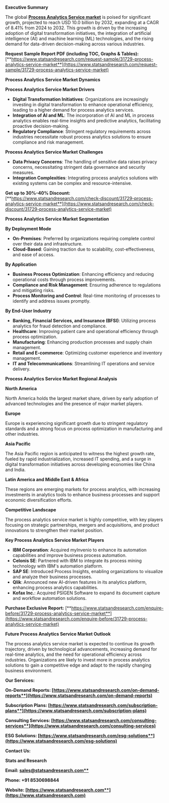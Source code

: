 ﻿**Executive Summary**

The global [**Process Analytics Service market**](https://www.statsandresearch.com/report/31729-process-analytics-service-market) is poised for significant growth, projected to reach USD 10.0 billion by 2032, expanding at a CAGR of 8.41% from 2024 to 2032. This growth is driven by the increasing adoption of digital transformation initiatives, the integration of artificial intelligence (AI) and machine learning (ML) technologies, and the rising demand for data-driven decision-making across various industries.

**Request Sample Report PDF (including TOC, Graphs & Tables):** [**https://www.statsandresearch.com/request-sample/31729-process-analytics-service-market**](https://www.statsandresearch.com/request-sample/31729-process-analytics-service-market)

**Process Analytics Service Market Dynamics**

**Process Analytics Service Market Drivers**

- **Digital Transformation Initiatives**: Organizations are increasingly investing in digital transformation to enhance operational efficiency, leading to a higher demand for process analytics services.
- **Integration of AI and ML**: The incorporation of AI and ML in process analytics enables real-time insights and predictive analytics, facilitating proactive decision-making.
- **Regulatory Compliance**: Stringent regulatory requirements across industries necessitate robust process analytics solutions to ensure compliance and risk management.

**Process Analytics Service Market Challenges**

- **Data Privacy Concerns**: The handling of sensitive data raises privacy concerns, necessitating stringent data governance and security measures.
- **Integration Complexities**: Integrating process analytics solutions with existing systems can be complex and resource-intensive.

**Get up to 30%-40% Discount:** [**https://www.statsandresearch.com/check-discount/31729-process-analytics-service-market**](https://www.statsandresearch.com/check-discount/31729-process-analytics-service-market)

**Process Analytics Service Market Segmentation**

**By Deployment Mode**

- **On-Premises**: Preferred by organizations requiring complete control over their data and infrastructure.
- **Cloud-Based**: Gaining traction due to scalability, cost-effectiveness, and ease of access.

**By Application**

- **Business Process Optimization**: Enhancing efficiency and reducing operational costs through process improvements.
- **Compliance and Risk Management**: Ensuring adherence to regulations and mitigating risks.
- **Process Monitoring and Control**: Real-time monitoring of processes to identify and address issues promptly.

**By End-User Industry**

- **Banking, Financial Services, and Insurance (BFSI)**: Utilizing process analytics for fraud detection and compliance.
- **Healthcare**: Improving patient care and operational efficiency through process optimization.
- **Manufacturing**: Enhancing production processes and supply chain management.
- **Retail and E-commerce**: Optimizing customer experience and inventory management.
- **IT and Telecommunications**: Streamlining IT operations and service delivery.

**Process Analytics Service Market Regional Analysis**

**North America**

North America holds the largest market share, driven by early adoption of advanced technologies and the presence of major market players.

**Europe**

Europe is experiencing significant growth due to stringent regulatory standards and a strong focus on process optimization in manufacturing and other industries.

**Asia Pacific**

The Asia Pacific region is anticipated to witness the highest growth rate, fueled by rapid industrialization, increased IT spending, and a surge in digital transformation initiatives across developing economies like China and India.

**Latin America and Middle East & Africa**

These regions are emerging markets for process analytics, with increasing investments in analytics tools to enhance business processes and support economic diversification efforts.

**Competitive Landscape**

The process analytics service market is highly competitive, with key players focusing on strategic partnerships, mergers and acquisitions, and product innovations to strengthen their market position.

**Key Process Analytics Service Market Players**

- **IBM Corporation**: Acquired myInvenio to enhance its automation capabilities and improve business process automation.
- **Celonis SE**: Partnered with IBM to integrate its process mining technology with IBM's automation platform.
- **SAP SE**: Introduced Process Insights, enabling organizations to visualize and analyze their business processes.
- **Qlik**: Announced new AI-driven features in its analytics platform, enhancing process analytics capabilities.
- **Kofax Inc.**: Acquired PSIGEN Software to expand its document capture and workflow automation solutions.

**Purchase Exclusive Report:** [**https://www.statsandresearch.com/enquire-before/31729-process-analytics-service-market**](https://www.statsandresearch.com/enquire-before/31729-process-analytics-service-market)

**Future Process Analytics Service Market Outlook**

The process analytics service market is expected to continue its growth trajectory, driven by technological advancements, increasing demand for real-time analytics, and the need for operational efficiency across industries. Organizations are likely to invest more in process analytics solutions to gain a competitive edge and adapt to the rapidly changing business environment.

**Our Services:**

**On-Demand Reports: [https://www.statsandresearch.com/on-demand-reports**](https://www.statsandresearch.com/on-demand-reports)**

**Subscription Plans: [https://www.statsandresearch.com/subscription-plans**](https://www.statsandresearch.com/subscription-plans)**

**Consulting Services: [https://www.statsandresearch.com/consulting-services**](https://www.statsandresearch.com/consulting-services)**

**ESG Solutions: [https://www.statsandresearch.com/esg-solutions**](https://www.statsandresearch.com/esg-solutions)**

**Contact Us:**

**Stats and Research**

**Email: [sales@statsandresearch.com**](mailto:sales@statsandresearch.com)**

**Phone: +91 8530698844**

**Website: [https://www.statsandresearch.com**](https://www.statsandresearch.com)**

